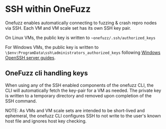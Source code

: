 # SSH within OneFuzz

Onefuzz enables automatically connecting to fuzzing & crash repro nodes via SSH.
Each VM and VM scale set has its own SSH key pair.

On Linux VMs, the public key is written to `~onefuzz/.ssh/authorized_keys`

For Windows VMs, the public key is written to
`\$env:ProgramData\ssh\administrators_authorized_keys` following
[Windows OpenSSH server guides](https://docs.microsoft.com/en-us/windows-server/administration/openssh/openssh_server_configuration).

## OneFuzz cli handling keys

When using any of the SSH enabled components of the onefuzz CLI, the CLI will
automatically fetch the key-pair for a VM as needed. The private key is written
to a temporary directory and removed upon completion of the SSH command.

NOTE: As VMs and VM scale sets are intended to be short-lived and ephemeral, the
onefuzz CLI configures SSH to not write to the user's known host file and
ignores host key checking.
